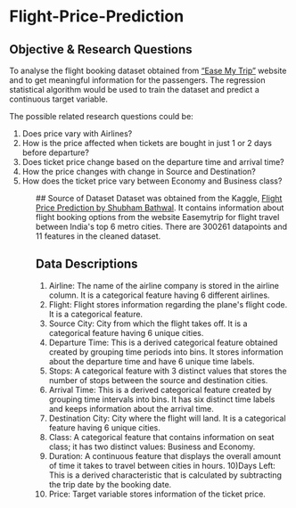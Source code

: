 # Flight-Price-Prediction
## Objective & Research Questions
To analyse the flight booking dataset obtained from <a href="https://www.easemytrip.com/">“Ease My Trip”</a> website and to get meaningful information for the passengers. The regression statistical algorithm would be used to train the dataset and predict a continuous target variable.

The possible related research questions could be:
<ol>
  <li> Does price vary with Airlines? </li> 
  <li> How is the price affected when tickets are bought in just 1 or 2 days before departure?</li> 
  <li> Does ticket price change based on the departure time and arrival time?</li> 
  <li> How the price changes with change in Source and Destination?</li> 
  <li> How does the ticket price vary between Economy and Business class?</li> 
<ol>
## Source of Dataset
Dataset was obtained from the Kaggle, <a href="https://www.kaggle.com/datasets/shubhambathwal/flight-price-prediction"> Flight Price Prediction by Shubham Bathwal</a>. It contains information about flight booking options from the website Easemytrip for flight travel between India's top 6 metro cities. There are 300261 datapoints and 11 features in the cleaned dataset.

## Data Descriptions
1) Airline: The name of the airline company is stored in the airline column. It is a categorical feature having 6 different airlines.
2) Flight: Flight stores information regarding the plane's flight code. It is a categorical feature.
3) Source City: City from which the flight takes off. It is a categorical feature having 6 unique cities.
4) Departure Time: This is a derived categorical feature obtained created by grouping time periods into bins. It stores information about the departure time and have 6 unique time labels.
5) Stops: A categorical feature with 3 distinct values that stores the number of stops between the source and destination cities.
6) Arrival Time: This is a derived categorical feature created by grouping time intervals into bins. It has six distinct time labels and keeps information about the arrival time.
7) Destination City: City where the flight will land. It is a categorical feature having 6 unique cities.
8) Class: A categorical feature that contains information on seat class; it has two distinct values: Business and Economy.
9) Duration: A continuous feature that displays the overall amount of time it takes to travel between cities in hours.
10)Days Left: This is a derived characteristic that is calculated by subtracting the trip date by the booking date.
11) Price: Target variable stores information of the ticket price.
